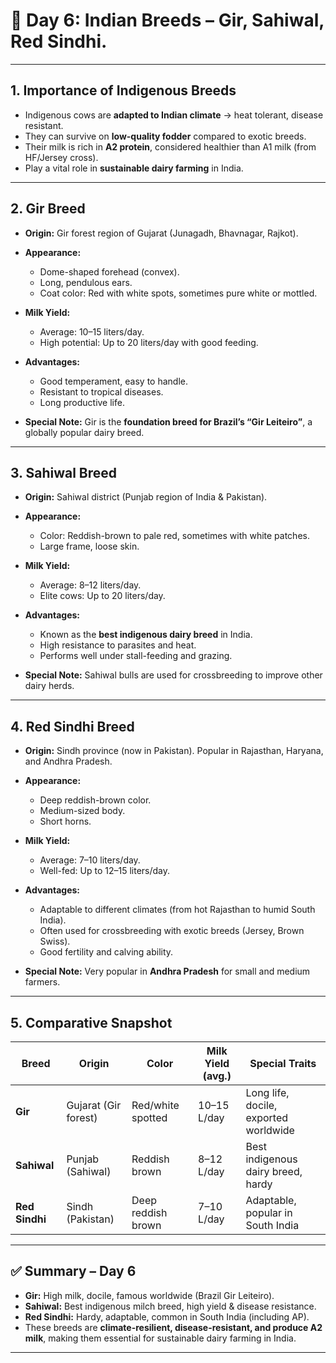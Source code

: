 <h1>🐄 Day 6: Indian Breeds – Gir, Sahiwal, Red Sindhi.</h1>

---

## 1. Importance of Indigenous Breeds

* Indigenous cows are **adapted to Indian climate** → heat tolerant, disease resistant.
* They can survive on **low-quality fodder** compared to exotic breeds.
* Their milk is rich in **A2 protein**, considered healthier than A1 milk (from HF/Jersey cross).
* Play a vital role in **sustainable dairy farming** in India.

---

## 2. **Gir Breed**

* **Origin:** Gir forest region of Gujarat (Junagadh, Bhavnagar, Rajkot).
* **Appearance:**

  * Dome-shaped forehead (convex).
  * Long, pendulous ears.
  * Coat color: Red with white spots, sometimes pure white or mottled.
* **Milk Yield:**

  * Average: 10–15 liters/day.
  * High potential: Up to 20 liters/day with good feeding.
* **Advantages:**

  * Good temperament, easy to handle.
  * Resistant to tropical diseases.
  * Long productive life.
* **Special Note:** Gir is the **foundation breed for Brazil’s “Gir Leiteiro”**, a globally popular dairy breed.

---

## 3. **Sahiwal Breed**

* **Origin:** Sahiwal district (Punjab region of India & Pakistan).
* **Appearance:**

  * Color: Reddish-brown to pale red, sometimes with white patches.
  * Large frame, loose skin.
* **Milk Yield:**

  * Average: 8–12 liters/day.
  * Elite cows: Up to 20 liters/day.
* **Advantages:**

  * Known as the **best indigenous dairy breed** in India.
  * High resistance to parasites and heat.
  * Performs well under stall-feeding and grazing.
* **Special Note:** Sahiwal bulls are used for crossbreeding to improve other dairy herds.

---

## 4. **Red Sindhi Breed**

* **Origin:** Sindh province (now in Pakistan). Popular in Rajasthan, Haryana, and Andhra Pradesh.
* **Appearance:**

  * Deep reddish-brown color.
  * Medium-sized body.
  * Short horns.
* **Milk Yield:**

  * Average: 7–10 liters/day.
  * Well-fed: Up to 12–15 liters/day.
* **Advantages:**

  * Adaptable to different climates (from hot Rajasthan to humid South India).
  * Often used for crossbreeding with exotic breeds (Jersey, Brown Swiss).
  * Good fertility and calving ability.
* **Special Note:** Very popular in **Andhra Pradesh** for small and medium farmers.

---

## 5. Comparative Snapshot

| Breed          | Origin               | Color              | Milk Yield (avg.) | Special Traits                        |
| -------------- | -------------------- | ------------------ | ----------------- | ------------------------------------- |
| **Gir**        | Gujarat (Gir forest) | Red/white spotted  | 10–15 L/day       | Long life, docile, exported worldwide |
| **Sahiwal**    | Punjab (Sahiwal)     | Reddish brown      | 8–12 L/day        | Best indigenous dairy breed, hardy    |
| **Red Sindhi** | Sindh (Pakistan)     | Deep reddish brown | 7–10 L/day        | Adaptable, popular in South India     |

---

## ✅ Summary – Day 6

* **Gir:** High milk, docile, famous worldwide (Brazil Gir Leiteiro).
* **Sahiwal:** Best indigenous milch breed, high yield & disease resistance.
* **Red Sindhi:** Hardy, adaptable, common in South India (including AP).
* These breeds are **climate-resilient, disease-resistant, and produce A2 milk**, making them essential for sustainable dairy farming in India.

---

